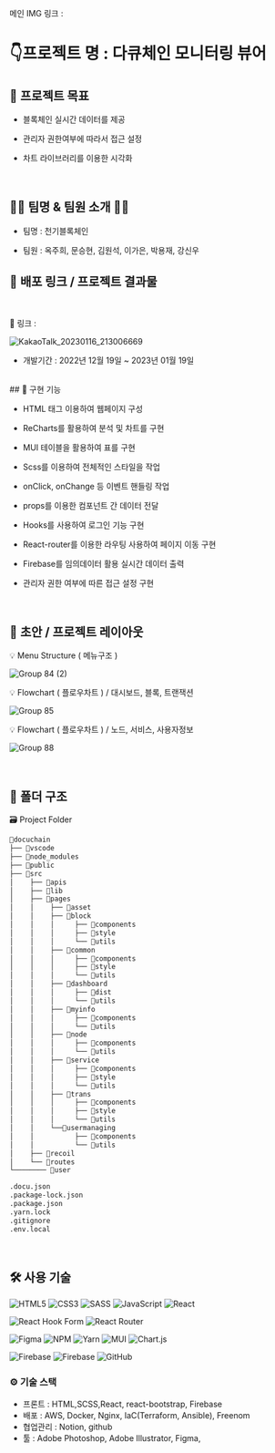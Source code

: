 메인 IMG
링크 :

# 👇프로젝트 명 : 다큐체인 모니터링 뷰어

## 📌 프로젝트 목표

- 블록체인 실시간 데이터를 제공 <br>

- 관리자 권한여부에 따라서 접근 설정

- 차트 라이브러리를 이용한 시각화

<br>

## 👩‍💻 팀명 & 팀원 소개 👨‍💻

- 팀명 : 천기블록체인

- 팀원 : 옥주희, 문승현, 김원석, 이가은, 박용재, 강신우

## 🔗 배포 링크 / 프로젝트 결과물

<br>

📌 링크 :

![KakaoTalk_20230116_213006669](https://user-images.githubusercontent.com/47172522/212785102-ee4ac283-a701-4412-bf56-c77df9ce2b92.gif)

- 개발기간 : 2022년 12월 19일 ~ 2023년 01월 19일

<br>
## 📌 구현 기능

- HTML 태그 이용하여 웹페이지 구성

- ReCharts를 활용하여 분석 및 차트를 구현
- MUI 테이블을 활용하여 표를 구현
- Scss를 이용하여 전체적인 스타일을 작업
- onClick, onChange 등 이벤트 핸들링 작업
- props를 이용한 컴포넌트 간 데이터 전달
- Hooks를 사용하여 로그인 기능 구현
- React-router를 이용한 라우팅 사용하여 페이지 이동 구현
- Firebase를 임의데이터 활용 실시간 데이터 출력
- 관리자 권한 여부에 따른 접근 설정 구현

<br>

## 📑 초안 / 프로젝트 레이아웃

💡 Menu Structure ( 메뉴구조 )

![Group 84 (2)](https://user-images.githubusercontent.com/47172522/212784521-92486105-86b2-4d1b-acee-88eccb3025e0.jpg)

💡 Flowchart ( 플로우차트 ) / 대시보드, 블록, 트랜잭션

![Group 85](https://user-images.githubusercontent.com/47172522/212784787-b66d87c3-afb9-42f0-b9c7-9e24b593a438.jpg)

💡 Flowchart ( 플로우차트 ) / 노드, 서비스, 사용자정보

![Group 88](https://user-images.githubusercontent.com/47172522/212784984-51a556fd-db29-4f57-935a-b1a3dc992f3f.jpg)

<br>

## 📁 폴더 구조

🗃 Project Folder

```bash
📁docuchain
├── 📁vscode
├── 📁node_modules
├── 📁public
├── 📁src
│    ├── 📁apis
│    ├── 📁lib
│    ├── 📁pages
│    │    ├── 📁asset
│    │    ├── 📁block
│    │    │     ├── 📁components
│    │    │     ├── 📁style
│    │    │     └── 📁utils
│    │    ├── 📁common
│    │    │     ├── 📁components
│    │    │     ├── 📁style
│    │    │     └── 📁utils
│    │    ├── 📁dashboard
│    │    │     ├── 📁dist
│    │    │     └── 📁utils
│    │    ├── 📁myinfo
│    │    │     ├── 📁components
│    │    │     └── 📁utils
│    │    ├── 📁node
│    │    │     ├── 📁components
│    │    │     └── 📁utils
│    │    ├── 📁service
│    │    │     ├── 📁components
│    │    │     ├── 📁style
│    │    │     └── 📁utils
│    │    ├── 📁trans
│    │    │     ├── 📁components
│    │    │     ├── 📁style
│    │    │     └── 📁utils
│    │    └──📁usermanaging
│    │          ├── 📁components
│    │          └── 📁utils
│    ├── 📁recoil
│    └── 📁routes
└──────── 📁user

.docu.json
.package-lock.json
.package.json
.yarn.lock
.gitignore
.env.local
```

<br>

## 🛠 사용 기술

![HTML5](https://img.shields.io/badge/html5-%23E34F26.svg?style=for-the-badge&logo=html5&logoColor=white)
![CSS3](https://img.shields.io/badge/css3-%231572B6.svg?style=for-the-badge&logo=css3&logoColor=white)
![SASS](https://img.shields.io/badge/SASS-hotpink.svg?style=for-the-badge&logo=SASS&logoColor=white)
![JavaScript](https://img.shields.io/badge/javascript-%23323330.svg?style=for-the-badge&logo=javascript&logoColor=%23F7DF1E)
![React](https://img.shields.io/badge/react-%2320232a.svg?style=for-the-badge&logo=react&logoColor=%2361DAFB)

![React Hook Form](https://img.shields.io/badge/React%20Hook%20Form-%23EC5990.svg?style=for-the-badge&logo=reacthookform&logoColor=white)
![React Router](https://img.shields.io/badge/React_Router-CA4245?style=for-the-badge&logo=react-router&logoColor=white)

![Figma](https://img.shields.io/badge/figma-%23F24E1E.svg?style=for-the-badge&logo=figma&logoColor=white)
![NPM](https://img.shields.io/badge/NPM-%23000000.svg?style=for-the-badge&logo=npm&logoColor=white)
![Yarn](https://img.shields.io/badge/yarn-%232C8EBB.svg?style=for-the-badge&logo=yarn&logoColor=white)
![MUI](https://img.shields.io/badge/MUI-%230081CB.svg?style=for-the-badge&logo=mui&logoColor=white)
![Chart.js](https://img.shields.io/badge/chart.js-F5788D.svg?style=for-the-badge&logo=chart.js&logoColor=white)

![Firebase](https://img.shields.io/badge/Firebase-039BE5?style=for-the-badge&logo=Firebase&logoColor=white)
![Firebase](https://img.shields.io/badge/firebase-%23039BE5.svg?style=for-the-badge&logo=firebase)
![GitHub](https://img.shields.io/badge/github-%23121011.svg?style=for-the-badge&logo=github&logoColor=white)

### ⚙ 기술 스택

- 프론트 : HTML,SCSS,React, react-bootstrap, Firebase
- 배포 : AWS, Docker, Nginx, IaC(Terraform, Ansible), Freenom
- 협업관리 : Notion, github
- 툴 : Adobe Photoshop, Adobe Illustrator, Figma,
